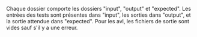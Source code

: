Chaque dossier comporte les dossiers "input", "output" et "expected". Les entrées des tests sont présentes dans "input", les sorties dans "output", et la sortie attendue dans "expected". Pour les avl, les fichiers de sortie sont vides sauf s'il y a une erreur.
